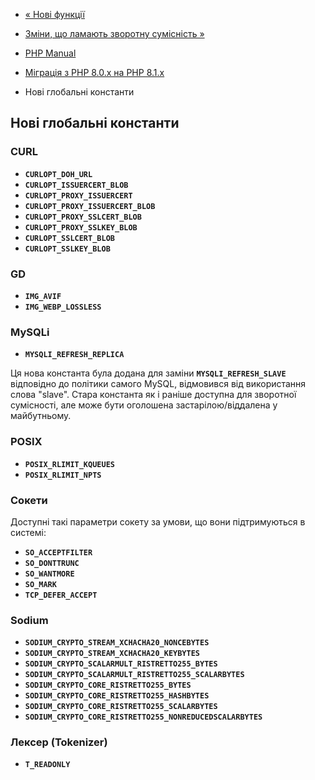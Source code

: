 - [« Нові функції](migration81.new-functions.md)
- [Зміни, що ламають зворотну сумісність
»](migration81.incompatible.md)

- [PHP Manual](index.md)
- [Міграція з PHP 8.0.x на PHP 8.1.x](migration81.md)
- Нові глобальні константи

## Нові глобальні константи

### CURL

- **`CURLOPT_DOH_URL`**
- **`CURLOPT_ISSUERCERT_BLOB`**
- **`CURLOPT_PROXY_ISSUERCERT`**
- **`CURLOPT_PROXY_ISSUERCERT_BLOB`**
- **`CURLOPT_PROXY_SSLCERT_BLOB`**
- **`CURLOPT_PROXY_SSLKEY_BLOB`**
- **`CURLOPT_SSLCERT_BLOB`**
- **`CURLOPT_SSLKEY_BLOB`**

### GD

- **`IMG_AVIF`**
- **`IMG_WEBP_LOSSLESS`**

### MySQLi

- **`MYSQLI_REFRESH_REPLICA`**

Ця нова константа була додана для заміни
**`MYSQLI_REFRESH_SLAVE`** відповідно до політики самого MySQL,
відмовився від використання слова "slave". Стара константа
як і раніше доступна для зворотної сумісності, але може бути
оголошена застарілою/віддалена у майбутньому.

### POSIX

- **`POSIX_RLIMIT_KQUEUES`**
- **`POSIX_RLIMIT_NPTS`**

### Сокети

Доступні такі параметри сокету за умови, що вони підтримуються
в системі:

- **`SO_ACCEPTFILTER`**
- **`SO_DONTTRUNC`**
- **`SO_WANTMORE`**
- **`SO_MARK`**
- **`TCP_DEFER_ACCEPT`**

### Sodium

- **`SODIUM_CRYPTO_STREAM_XCHACHA20_NONCEBYTES`**
- **`SODIUM_CRYPTO_STREAM_XCHACHA20_KEYBYTES`**
- **`SODIUM_CRYPTO_SCALARMULT_RISTRETTO255_BYTES`**
- **`SODIUM_CRYPTO_SCALARMULT_RISTRETTO255_SCALARBYTES`**
- **`SODIUM_CRYPTO_CORE_RISTRETTO255_BYTES`**
- **`SODIUM_CRYPTO_CORE_RISTRETTO255_HASHBYTES`**
- **`SODIUM_CRYPTO_CORE_RISTRETTO255_SCALARBYTES`**
- **`SODIUM_CRYPTO_CORE_RISTRETTO255_NONREDUCEDSCALARBYTES`**

### Лексер (Tokenizer)

- **`T_READONLY`**

